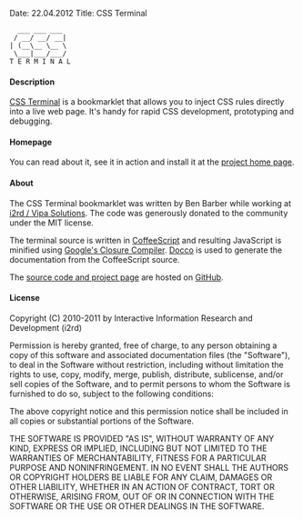 Date: 22.04.2012
Title: CSS Terminal

      ___ ___ ___ 
     / __/ __/ __|
    | (__\__ \__ \
     \___|___/___/
    T E R M I N A L

#### Description

[CSS Terminal][projecthome] is a bookmarklet that allows you to inject CSS rules directly
into a live web page. It's handy for rapid CSS development, prototyping 
and debugging.

#### Homepage

You can read about it, see it in action and install it at the 
[project home page][projecthome].

#### About

The CSS Terminal bookmarklet was written by Ben Barber while working at
[i2rd / Vipa Solutions][vipa]. The code was generously donated to the 
community under the MIT license.

The terminal source is written in [CoffeeScript][cs] and resulting 
JavaScript is minified using [Google's Closure Compiler][closure]. 
[Docco][docco] is used to generate the documentation from the CoffeeScript
source.

The [source code and project page][projectsource] are hosted on [GitHub][github]. 

[projecthome]: http://barberboy.github.com/css-terminal
[vipa]: http://www.vipasolutions.com
[cs]: http://jashkenas.github.com/coffee-script/
[closure]: http://code.google.com/closure/compiler/docs/gettingstarted_app.html
[docco]: http://jashkenas.github.com/docco/
[github]: http://github.com
[projectsource]: https://github.com/barberboy/css-terminal

#### License

Copyright (C) 2010-2011 by Interactive Information Research and Development
(i2rd)

Permission is hereby granted, free of charge, to any person obtaining a copy
of this software and associated documentation files (the "Software"), to deal
in the Software without restriction, including without limitation the rights
to use, copy, modify, merge, publish, distribute, sublicense, and/or sell
copies of the Software, and to permit persons to whom the Software is
furnished to do so, subject to the following conditions:

The above copyright notice and this permission notice shall be included in
all copies or substantial portions of the Software.

THE SOFTWARE IS PROVIDED "AS IS", WITHOUT WARRANTY OF ANY KIND, EXPRESS OR
IMPLIED, INCLUDING BUT NOT LIMITED TO THE WARRANTIES OF MERCHANTABILITY,
FITNESS FOR A PARTICULAR PURPOSE AND NONINFRINGEMENT. IN NO EVENT SHALL THE
AUTHORS OR COPYRIGHT HOLDERS BE LIABLE FOR ANY CLAIM, DAMAGES OR OTHER
LIABILITY, WHETHER IN AN ACTION OF CONTRACT, TORT OR OTHERWISE, ARISING FROM,
OUT OF OR IN CONNECTION WITH THE SOFTWARE OR THE USE OR OTHER DEALINGS IN
THE SOFTWARE.
